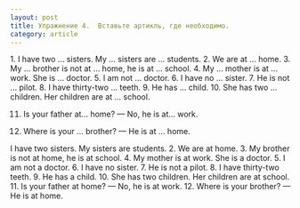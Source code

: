 ```yaml
---
layout: post
title: Упражнение 4.  Вставьте артикль, где необходимо.
category: article
---
```

<section class="question">
1. I have two ... sisters. My ... sisters are ... students. 2. We are at ... home. 3. My ... brother is not at ... home, he is at ... school. 4. My ... mother is at ... work. She is ... doctor. 5. I am not ... doctor. 6. I have no ... sister. 7. He is not ... pilot. 8. I have thirty-two ... teeth. 9. He has ... child. 10. She has two ... children. Her children are at ... school.

11. Is your father at... home? — No, he is at... work.

12. Where is your ... brother? — He is at ... home.
</section>

<section class="answer">
I have two sisters. My sisters are students. 2. We are at home. 3. My brother is not at home, he is at school. 4. My mother is at work. She is a doctor. 5. I am not a doctor. 6. I have no sister. 7. He is not a pilot. 8. I have thirty-two teeth. 9. He has a child. 10. She has two children. Her children are at school. 11. Is your father at home? — No, he is at work. 12. Where is your brother? — He is at home.
</section>
